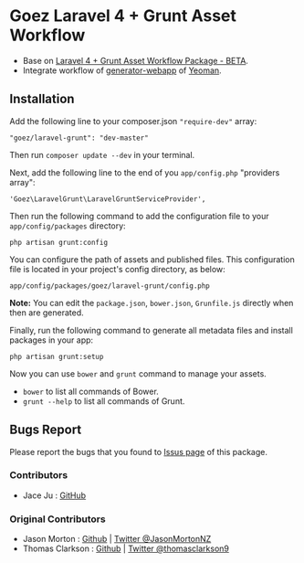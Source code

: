# Goez Laravel 4 + Grunt Asset Workflow

* Base on [Laravel 4 + Grunt Asset Workflow Package - BETA](https://github.com/JasonMortonNZ/laravel-grunt).
* Integrate workflow of [generator-webapp](https://github.com/yeoman/generator-webapp) of [Yeoman](http://yeoman.io/).

## Installation

Add the following line to your composer.json `"require-dev"` array:

`"goez/laravel-grunt": "dev-master"`

Then run `composer update --dev` in your terminal.

Next, add the following line to the end of you `app/config.php` "providers array":

`'Goez\LaravelGrunt\LaravelGruntServiceProvider',`

Then run the following command to add the configuration file to your `app/config/packages` directory:

`php artisan grunt:config`

You can configure the path of assets and published files.
This configuration file is located in your project's config directory, as below:

	app/config/packages/goez/laravel-grunt/config.php

**Note:** You can edit the `package.json`, `bower.json`, `Grunfile.js` directly when then are generated.

Finally, run the following command to generate all metadata files and install packages in your app:

`php artisan grunt:setup`

Now you can use `bower` and `grunt` command to manage your assets.

* `bower` to list all commands of Bower.
* `grunt --help` to list all commands of Grunt.

## Bugs Report

Please report the bugs that you found to [Issus page](https://github.com/jaceju/laravel-grunt/issues) of this package.

### Contributors

- Jace Ju : [GitHub](https://github.com/jaceju)

### Original Contributors

- Jason Morton : [Github](https://github.com/JasonMortonNZ) | [Twitter @JasonMortonNZ](https://twitter.com/jasonmortonnz)
- Thomas Clarkson : [Github](https://github.com/TomClarkson) | [Twitter @thomasclarkson9](https://twitter.com/thomasclarkson9)
